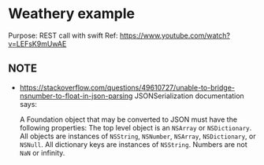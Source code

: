 # Weathery example

Purpose: REST call with swift
Ref: https://www.youtube.com/watch?v=LEFsK9mUwAE


## NOTE
- https://stackoverflow.com/questions/49610727/unable-to-bridge-nsnumber-to-float-in-json-parsing
     JSONSerialization documentation says:
     
     A Foundation object that may be converted to JSON must have the following properties:
     The top level object is an `NSArray` or `NSDictionary`.
     All objects are instances of `NSString`, `NSNumber`, `NSArray`, `NSDictionary`, or `NSNull`.
     All dictionary keys are instances of `NSString`.
     Numbers are not `NaN` or infinity.

